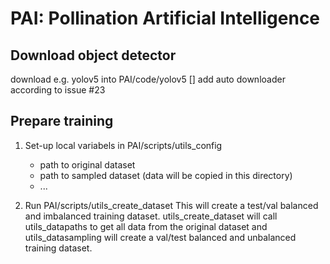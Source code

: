 # PAI: Pollination Artificial Intelligence

## Download object detector

download e.g. yolov5 into PAI/code/yolov5
[] add auto downloader according to issue #23

## Prepare training

1. Set-up local variabels in PAI/scripts/utils_config
	- path to original dataset
	- path to sampled dataset (data will be copied in this directory)
	- ...
	
2. Run PAI/scripts/utils_create_dataset
	This will create a test/val balanced and imbalanced training dataset. 
	utils_create_dataset will call utils_datapaths to get all data from the original dataset and utils_datasampling will create a val/test balanced and unbalanced training dataset.